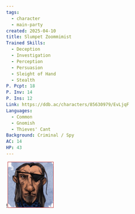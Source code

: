 ```yaml
---
tags:
  - character
  - main-party
created: 2025-04-10
title: Slumpet Zoommimist
Trained Skills:
  - Deception
  - Investigation
  - Perception
  - Persuasion
  - Sleight of Hand
  - Stealth
P. Pcpt: 18
P. Inv: 14
P. Ins: 12
Link: https://ddb.ac/characters/85630979/EvLjqF
Languages:
  - Common
  - Gnomish
  - Thieves' Cant
Background: Criminal / Spy
AC: 14
HP: 43
---
```


!![slumpet_zoommimist.png](/images/slumpet_zoommimist.png)